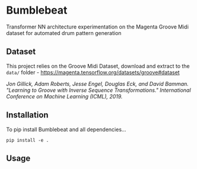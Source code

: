 # Bumblebeat

Transformer NN architecture experimentation on the Magenta Groove Midi dataset for automated drum pattern generation

## Dataset

This project relies on the Groove Midi Dataset, download and extract to the `data/` folder - https://magenta.tensorflow.org/datasets/groove#dataset

*Jon Gillick, Adam Roberts, Jesse Engel, Douglas Eck, and David Bamman.
"Learning to Groove with Inverse Sequence Transformations."
  International Conference on Machine Learning (ICML), 2019.*

## Installation

To pip install Bumblebeat and all dependencies...

`pip install -e .`

## Usage

